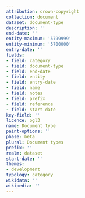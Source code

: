 ```yaml
---
attribution: crown-copyright
collection: document
dataset: document-type
description: ''
end-date: ''
entity-maximum: '5799999'
entity-minimum: '5700000'
entry-date: ''
fields:
- field: category
- field: document-type
- field: end-date
- field: entity
- field: entry-date
- field: name
- field: notes
- field: prefix
- field: reference
- field: start-date
key-field: ''
licence: ogl3
name: Document type
paint-options: ''
phase: beta
plural: Document types
prefix: ''
realm: dataset
start-date: ''
themes:
- development
typology: category
wikidata: ''
wikipedia: ''
---
```

